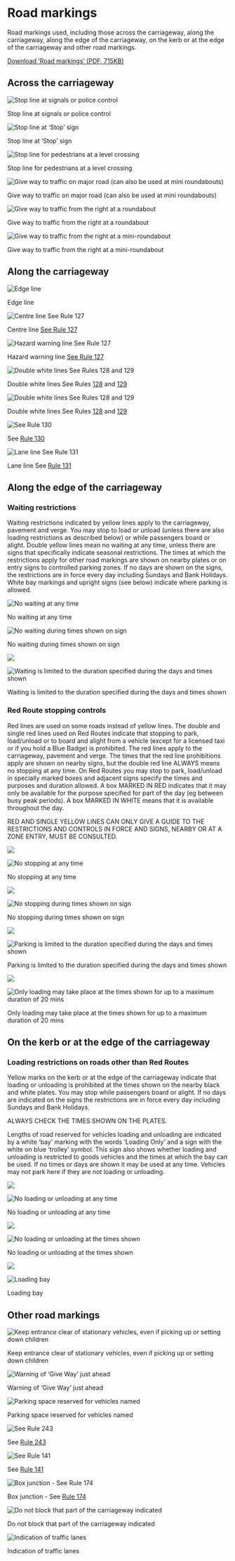 Road markings
===============

Road markings used, including those across the carriageway, along the carriageway, along the edge of the carriageway, on the kerb or at the edge of the carriageway and other road markings.

[Download ‘Road markings’ (PDF, 715KB)](https://assets.digital.cabinet-office.gov.uk/media/560aa6c7ed915d035900001a/the-highway-code-road-markings.pdf)

Across the carriageway
----------------------

![Stop line at signals or police control](../images/across-carriageway-stop-line-signals-or-police.jpg)

Stop line at signals or police control

![Stop line at ‘Stop’ sign](../images/across-carriageway-stop-line-at-stop-sign.jpg)

Stop line at ‘Stop’ sign

![Stop line for pedestrians at a level crossing](../images/across-carriageway-stop-line-level-crossing.jpg)

Stop line for pedestrians at a level crossing

![Give way to traffic on major road (can also be used at mini roundabouts)](../images/across-carriageway-give-way-traffic-major-road.jpg)

Give way to traffic on major road (can also be used at mini roundabouts)

![Give way to traffic from the right at a roundabout](../images/across-carriageway-give-way-traffic-from-right-roundabout.jpg)

Give way to traffic from the right at a roundabout

![Give way to traffic from the right at a mini-roundabout](../images/across-carriageway-give-way-traffic-from-right-miniroundabout.jpg)

Give way to traffic from the right at a mini-roundabout

Along the carriageway
---------------------

![Edge line](../images/along-carriageway-edge-line.jpg)

Edge line

![Centre line See Rule 127](../images/along-carriageway-centre-line.jpg)

Centre line [See Rule 127](/pages/general-rules-techniques-and-advice-for-all-drivers-and-riders-103-to-158.md#rule-127)

![Hazard warning line See Rule 127](../images/along-carriageway-hazard-warn-line.jpg)

Hazard warning line [See Rule 127](/pages/general-rules-techniques-and-advice-for-all-drivers-and-riders-103-to-158.md#rule-127)

![Double white lines See Rules 128 and 129](../images/along-carriageway-double-white-broken-line.jpg)

Double white lines See Rules [128](/pages/general-rules-techniques-and-advice-for-all-drivers-and-riders-103-to-158.md#rule-128) and [129](/pages/general-rules-techniques-and-advice-for-all-drivers-and-riders-103-to-158.md#rule-129)

![Double white lines See Rules 128 and 129](../images/along-carriageway-double-white-line.jpg)

Double white lines See Rules [128](/pages/general-rules-techniques-and-advice-for-all-drivers-and-riders-103-to-158.md#rule-128) and [129](/pages/general-rules-techniques-and-advice-for-all-drivers-and-riders-103-to-158.md#rule-129)

![See Rule 130](../images/along-carriageway-diagonal-line.jpg)

See [Rule 130](/pages/general-rules-techniques-and-advice-for-all-drivers-and-riders-103-to-158.md#rule-130)

![Lane line See Rule 131](../images/along-carriageway-lane-line.jpg)

Lane line See [Rule 131](/pages/general-rules-techniques-and-advice-for-all-drivers-and-riders-103-to-158.md#rule-131)

Along the edge of the carriageway
---------------------------------

### Waiting restrictions

Waiting restrictions indicated by yellow lines apply to the carriageway, pavement and verge. You may stop to load or unload (unless there are also loading restrictions as described below) or while passengers board or alight. Double yellow lines mean no waiting at any time, unless there are signs that specifically indicate seasonal restrictions. The times at which the restrictions apply for other road markings are shown on nearby plates or on entry signs to controlled parking zones. If no days are shown on the signs, the restrictions are in force every day including Sundays and Bank Holidays.
White bay markings and upright signs (see below) indicate where parking is allowed.

![No waiting at any time](../images/along-edge-carriageway-double-yellow.jpg)

No waiting at any time

![No waiting during times shown on sign](../images/along-edge-carriageway-single_yellow-with-parking.jpg)

No waiting during times shown on sign

![ ](../images/along-edge-carriageway-park-times.jpg)

![Waiting is limited to the duration specified during the days and times shown](../images/along-edge-carriageway-waiting-space.jpg)

Waiting is limited to the duration specified during the days and times shown

### Red Route stopping controls

Red lines are used on some roads instead of yellow lines. The double and single red lines used on Red Routes indicate that stopping to park, load/unload or to board and alight from a vehicle (except for a licensed taxi or if you hold a Blue Badge) is prohibited. The red lines apply to the carriageway, pavement and verge. The times that the red line prohibitions apply are shown on nearby signs, but the double red line ALWAYS means no stopping at any time. On Red Routes you may stop to park, load/unload in specially marked boxes and adjacent signs specify the times and purposes and duration allowed. A box MARKED IN RED indicates that it may only be available for the purpose specified for part of the day (eg between busy peak periods). A box MARKED IN WHITE means that it is available throughout the day.

RED AND SINGLE YELLOW LINES CAN ONLY GIVE A GUIDE TO THE RESTRICTIONS AND CONTROLS IN FORCE AND SIGNS, NEARBY OR AT A ZONE ENTRY, MUST BE CONSULTED.

![ ](../images/along-edge-carriageway-red-route-no-stopping-at-any-time.jpg)

![No stopping at any time](../images/along-edge-carriageway-red-route-no-stopping-double-red-line.jpg)

No stopping at any time

![ ](../images/along-edge-carriageway-red-route-no-stopping-times.jpg)

![No stopping during times shown on sign](../images/along-edge-carriageway-red-route-no-stopping-red-line.jpg)

No stopping during times shown on sign

![ ](../images/along-edge-carriageway-red-route-parking.jpg)

![Parking is limited to the duration specified during the days and times shown](../images/along-edge-carriageway-red-route-parking-space.jpg)

Parking is limited to the duration specified during the days and times shown

![ ](../images/along-edge-carriageway-red-route-except-loading-time.jpg)

![Only loading may take place at the times shown for up to a maximum duration of 20 mins](../images/along-edge-carriageway-red-route-loading-space.jpg)

Only loading may take place at the times shown for up to a maximum duration of 20 mins

On the kerb or at the edge of the carriageway
---------------------------------------------

### Loading restrictions on roads other than Red Routes

Yellow marks on the kerb or at the edge of the carriageway indicate that loading or unloading is prohibited at the times shown on the nearby black and white plates. You may stop while passengers board or alight. If no days are indicated on the signs the restrictions are in force every day including Sundays and Bank Holidays.

ALWAYS CHECK THE TIMES SHOWN ON THE PLATES.

Lengths of road reserved for vehicles loading and unloading are indicated by a white ‘bay’ marking with the words ‘Loading Only’ and a sign with the white on blue ‘trolley’ symbol. This sign also shows whether loading and unloading is restricted to goods vehicles and the times at which the bay can be used. If no times or days are shown it may be used at any time. Vehicles may not park here if they are not loading or unloading.

![ ](../images/on-kerb-no-loading-anytime.jpg)

![No loading or unloading at any time](../images/on-kerb-double-line-no-loading.jpg)

No loading or unloading at any time

![ ](../images/on-kerb-no-loading-times.jpg)

![No loading or unloading at the times shown](../images/on-kerb-single-line-no-loading-times.jpg)

No loading or unloading at the times shown

![ ](../images/on-kerb-loading-only-sign.jpg)

![Loading bay](../images/on-kerb-loading-only-space.jpg)

Loading bay

Other road markings
-------------------

![Keep entrance clear of stationary vehicles, even if picking up or setting down children](../images/other-road-markings-school-keep-clear.jpg)

Keep entrance clear of stationary vehicles, even if picking up or setting down children

![Warning of ‘Give Way’ just ahead](../images/other-road-markings-give-way-road.jpg)

Warning of ‘Give Way’ just ahead

![Parking space reserved for vehicles named](../images/other-road-markings-space-doctor.jpg)

Parking space reserved for vehicles named

![See Rule 243](../images/other-road-markings-bus-stop-road.jpg)

See [Rule 243](/pages/waiting-and-parking-238-to-252.md#rule-243)

![See Rule 141](../images/other-road-markings-bus-lane-road.jpg)

See [Rule 141](/pages/general-rules-techniques-and-advice-for-all-drivers-and-riders-103-to-158.md#rule-141)

![Box junction - See Rule 174](../images/other-road-markings-box-junction.jpg)

Box junction - See [Rule 174](/pages/using-the-road-159-to-203.md#rule-174)

![Do not block that part of the carriageway indicated](../images/other-road-markings-keep-clear.jpg)

Do not block that part of the carriageway indicated

![Indication of traffic lanes](../images/other-road-markings-indication-lanes.jpg)

Indication of traffic lanes
